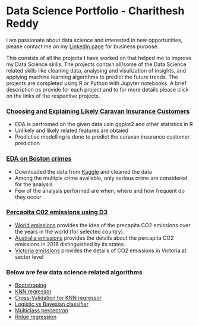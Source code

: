 # Data Science Portfolio - Charithesh Reddy

I am passionate about data science and interested in new opportunities, please contact me on my <a href="https://linkedin.com/in/charithesh-reddy/">Linkedin page</a> for business purpose.

This consists of all the projects I have worked on that helped me to improve my Data Science skills. The projects contain all/some of the Data Science related skills like cleaning data, analysing and visulization of insights, and applying machine learning algorithms to predict the future trends. The projects are completed using R or Python with Jupyter notebooks. A brief description os provide for each project and to for more details please click on the links of the respective projects.


<h3><a href="https://github.com/charithesh/Caravan-Insurance-Customers/blob/master/Caravan%20Insurance%20Customers.ipynb"> Choosing and Explaining Likely Caravan Insurance Customers</a></h3>
<ul>
  <li>EDA is perfromed on the given data usin ggplot2 and other statistics in R</li>
  <li>Unlikely and likely related features are obtaied</li>
  <li>Predictive modelling is done to predict the caravan insurance customer prediction</li>
 </ul>

<h3><a href="https://github.com/charithesh/Boston-crimes-EDA/blob/master/Boston%20crimes.ipynb"> EDA on Boston crimes </a></h3> 
<ul>
  <li> Downloaded the data from <a href = "https://www.kaggle.com/AnalyzeBoston/crimes-in-boston">Kaggle</a> and cleaned the data </li>
  <li>Among the multiple crime available, only serious crime are considered for the analysis</li>
  <li>Few of the analysis performed are when, where and how frequent do they occur </li>
 </ul>

<h3><a href="https://github.com/charithesh/carbon-emissions---D3">Percapita C02 emissions using D3</a></h3> 
<ul>
  <li><a href = "https://github.com/charithesh/carbon-emissions---D3/blob/master/world%20emissions.html">World emissions</a> provides the idea of the precapita CO2 emissions over the years in the world (for selected country). </li>
  <li><a href="https://github.com/charithesh/carbon-emissions---D3/blob/master/ausemissions.html">Australia emissions</a> provides the details about the percapita CO2 emissions in 2016 distinguished by its states.</li>
  <li><a href="https://github.com/charithesh/carbon-emissions---D3/blob/master/Victoria%20emissions.html">Victoria emissions</a> provides the details of CO2 emissions in Victoria at sector level</li>
 </ul>

### Below are few data science related algorithms
<ul>
<li><a href="https://github.com/charithesh/data-science-portfolio/blob/master/Boostsraping.ipynb"> Bootstraping </a>
</li>
 <li><a href="https://github.com/charithesh/data-science-portfolio/blob/master/KNN%20regressor.ipynb"> KNN regressor </a>
</li>
 <li><a href="https://github.com/charithesh/data-science-portfolio/blob/master/CV%20for%20KNN%20regressor.ipynb"> Cross-Validation for KNN regressor </a>
</li>
 <li><a href="https://github.com/charithesh/data-science-portfolio/blob/master/Logistic%20Regression%20vs%20Bayesian%20Classifier.ipynb"> Logistic vs Bayesian classifier </a>
</li>
 <li><a href="https://github.com/charithesh/data-science-portfolio/blob/master/perceptron.ipynb"> Multiclass perceptron </a>
</li>
 <li><a href="https://github.com/charithesh/data-science-portfolio/blob/master/ridge%20regression.ipynb"> Ridge regression </a></li>
</ul>

